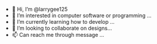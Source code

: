 - 👋 Hi, I’m @larrygee125
- 👀 I’m interested in computer software or programming ...
- 🌱 I’m currently learning how to develop ...
- 💞️ I’m looking to collaborate on designs...
- 📫 Can reach me through message ...

<!---
larrygee125/larrygee125 is a ✨ special ✨ repository because its `README.md` (this file) appears on your GitHub profile.
You can click the Preview link to take a look at your changes.
--->
